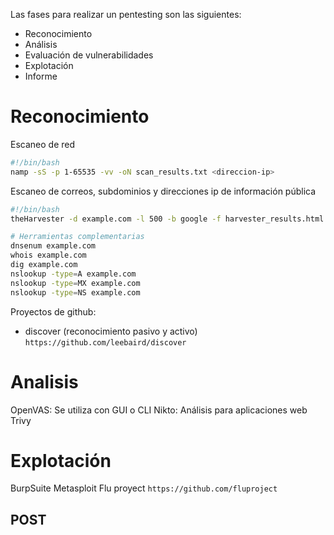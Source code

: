 Las fases para realizar un pentesting son las siguientes:

- Reconocimiento
- Análisis
- Evaluación de vulnerabilidades
- Explotación
- Informe

# Reconocimiento

Escaneo de red

```bash
#!/bin/bash
namp -sS -p 1-65535 -vv -oN scan_results.txt <direccion-ip>
``` 

Escaneo de correos, subdominios y direcciones ip de información pública

```bash
#!/bin/bash
theHarvester -d example.com -l 500 -b google -f harvester_results.html

# Herramientas complementarias
dnsenum example.com
whois example.com
dig example.com
nslookup -type=A example.com
nslookup -type=MX example.com
nslookup -type=NS example.com
```

Proyectos de github:

- discover (reconocimiento pasivo y activo) `https://github.com/leebaird/discover`
# Analisis

OpenVAS: Se utiliza con GUI o CLI
Nikto: Análisis para aplicaciones web
Trivy

# Explotación

BurpSuite
Metasploit
Flu proyect `https://github.com/fluproject`

## POST 